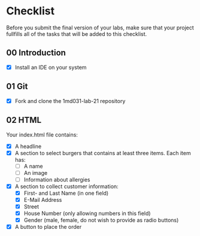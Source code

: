 # Checklist

Before you submit the final version of your labs, make sure that your project fullfills all of the tasks that will be added to this checklist.

## 00 Introduction

-   [x] Install an IDE on your system

## 01 Git

-   [x] Fork and clone the 1md031-lab-21 repository

## 02 HTML

Your index.html file contains:

-   [x] A headline
-   [x] A section to select burgers that contains at least three items. Each item has:
    -   [ ] A name
    -   [ ] An image
    -   [ ] Information about allergies
-   [x] A section to collect customer information:
    -   [x] First- and Last Name (in one field)
    -   [x] E-Mail Address
    -   [x] Street
    -   [x] House Number (only allowing numbers in this field)
    -   [x] Gender (male, female, do not wish to provide as radio buttons)
-   [x] A button to place the order
